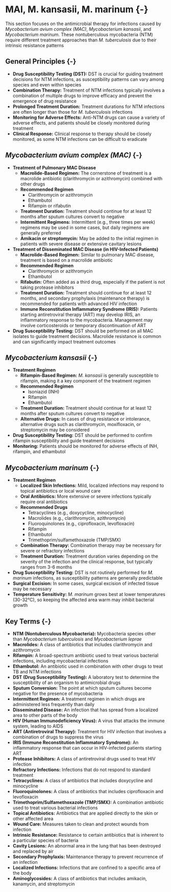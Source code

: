 # MAI, M. kansasii, M. marinum {-}

This section focuses on the antimicrobial therapy for infections caused by *Mycobacterium avium complex (MAC)*, *Mycobacterium kansasii*, and *Mycobacterium marinum*. These nontuberculous mycobacteria (NTM) require different treatment approaches than *M. tuberculosis* due to their intrinsic resistance patterns

## **General Principles** {-}

*   **Drug Susceptibility Testing (DST):** DST is crucial for guiding treatment decisions for NTM infections, as susceptibility patterns can vary among species and even within species
*   **Combination Therapy:** Treatment of NTM infections typically involves a combination of multiple drugs to improve efficacy and prevent the emergence of drug resistance
*   **Prolonged Treatment Duration:** Treatment durations for NTM infections are often longer than those for *M. tuberculosis* infections
*   **Monitoring for Adverse Effects:** Anti-NTM drugs can cause a variety of adverse effects, and patients should be closely monitored during treatment
*   **Clinical Response:** Clinical response to therapy should be closely monitored, as some NTM infections can be difficult to eradicate

## ***Mycobacterium avium complex (MAC)*** {-}

*   **Treatment of Pulmonary MAC Disease**
    *   **Macrolide-Based Regimen:** The cornerstone of treatment is a macrolide antibiotic (clarithromycin or azithromycin) combined with other drugs
    *   **Recommended Regimen**
        *   Clarithromycin or azithromycin
        *   Ethambutol
        *   Rifampin or rifabutin
    *   **Treatment Duration:** Treatment should continue for at least 12 months after sputum cultures convert to negative
    *   **Intermittent Regimens:** Intermittent (e.g., three times per week) regimens may be used in some cases, but daily regimens are generally preferred
    *    **Amikacin or streptomycin:** May be added to the initial regimen in patients with severe disease or extensive cavitary lesions
*   **Treatment of Disseminated MAC Disease (in HIV-Infected Patients)**
    *   **Macrolide-Based Regimen:** Similar to pulmonary MAC disease, treatment is based on a macrolide antibiotic
    *   **Recommended Regimen**
        *   Clarithromycin or azithromycin
        *   Ethambutol
    *   **Rifabutin:** Often added as a third drug, especially if the patient is not taking protease inhibitors
    *   **Treatment Duration:** Treatment should continue for at least 12 months, and secondary prophylaxis (maintenance therapy) is recommended for patients with advanced HIV infection
    *   **Immune Reconstitution Inflammatory Syndrome (IRIS):** Patients starting antiretroviral therapy (ART) may develop IRIS, an inflammatory response to the mycobacteria. Management may involve corticosteroids or temporary discontinuation of ART
*   **Drug Susceptibility Testing:** DST should be performed on all MAC isolates to guide treatment decisions. Macrolide resistance is common and can significantly impact treatment outcomes

## ***Mycobacterium kansasii*** {-}

*   **Treatment Regimen**
    *   **Rifampin-Based Regimen:** *M. kansasii* is generally susceptible to rifampin, making it a key component of the treatment regimen
    *   **Recommended Regimen**
        *   Isoniazid (INH)
        *   Rifampin
        *   Ethambutol
    *   **Treatment Duration:** Treatment should continue for at least 12 months after sputum cultures convert to negative
    *   **Alternative Drugs:** In cases of drug resistance or intolerance, alternative drugs such as clarithromycin, moxifloxacin, or streptomycin may be considered
*   **Drug Susceptibility Testing:** DST should be performed to confirm rifampin susceptibility and guide treatment decisions
*   **Monitoring:** Patients should be monitored for adverse effects of INH, rifampin, and ethambutol

## ***Mycobacterium marinum*** {-}

*   **Treatment Regimen**
    *   **Localized Skin Infections:** Mild, localized infections may respond to topical antibiotics or local wound care
    *   **Oral Antibiotics:** More extensive or severe infections typically require oral antibiotics
    *   **Recommended Drugs**
        *   Tetracyclines (e.g., doxycycline, minocycline)
        *   Macrolides (e.g., clarithromycin, azithromycin)
        *   Fluoroquinolones (e.g., ciprofloxacin, levofloxacin)
        *   Rifampin
        *   Ethambutol
        *   Trimethoprim/sulfamethoxazole (TMP/SMX)
    *   **Combination Therapy:** Combination therapy may be necessary for severe or refractory infections
    *   **Treatment Duration:** Treatment duration varies depending on the severity of the infection and the clinical response, but typically ranges from 3-6 months
*   **Drug Susceptibility Testing:** DST is not routinely performed for *M. marinum* infections, as susceptibility patterns are generally predictable
*   **Surgical Excision:** In some cases, surgical excision of infected tissue may be necessary
*   **Temperature Sensitivity:** *M. marinum* grows best at lower temperatures (30-32°C), so keeping the affected area warm may inhibit bacterial growth

## **Key Terms** {-}

*   **NTM (Nontuberculous Mycobacteria):** Mycobacteria species other than *Mycobacterium tuberculosis* and *Mycobacterium leprae*
*   **Macrolides:** A class of antibiotics that includes clarithromycin and azithromycin
*   **Rifampin:** A broad-spectrum antibiotic used to treat various bacterial infections, including mycobacterial infections
*   **Ethambutol:** An antibiotic used in combination with other drugs to treat TB and NTM infections
*   **DST (Drug Susceptibility Testing):** A laboratory test to determine the susceptibility of an organism to antimicrobial drugs
*   **Sputum Conversion:** The point at which sputum cultures become negative for the presence of mycobacteria
*   **Intermittent Regimen:** A treatment regimen in which drugs are administered less frequently than daily
*   **Disseminated Disease:** An infection that has spread from a localized area to other parts of the body
*   **HIV (Human Immunodeficiency Virus):** A virus that attacks the immune system, leading to AIDS
*   **ART (Antiretroviral Therapy):** Treatment for HIV infection that involves a combination of drugs to suppress the virus
*   **IRIS (Immune Reconstitution Inflammatory Syndrome):** An inflammatory response that can occur in HIV-infected patients starting ART
*   **Protease Inhibitors:** A class of antiretroviral drugs used to treat HIV infection
*   **Refractory Infections:** Infections that do not respond to standard treatment
*   **Tetracyclines:** A class of antibiotics that includes doxycycline and minocycline
*   **Fluoroquinolones:** A class of antibiotics that includes ciprofloxacin and levofloxacin
*   **Trimethoprim/Sulfamethoxazole (TMP/SMX):** A combination antibiotic used to treat various bacterial infections
*   **Topical Antibiotics:** Antibiotics that are applied directly to the skin or other affected area
*   **Wound Care:** Measures taken to clean and protect wounds from infection
*   **Intrinsic Resistance:** Resistance to certain antibiotics that is inherent to a particular species of bacteria
*   **Cavity Lesions:** An abnormal area in the lung that has been destroyed and replaced by air
*   **Secondary Prophylaxis:** Maintenance therapy to prevent recurrence of an infection
*   **Localized Infections:** Infections that are confined to a specific area of the body
*   **Aminoglycosides:** A class of antibiotics that includes amikacin, kanamycin, and streptomycin
